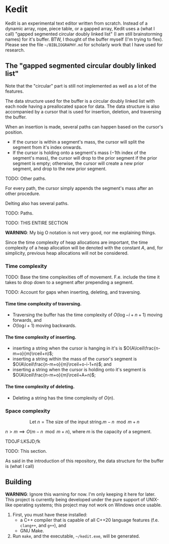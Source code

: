 # Kedit

Kedit is an experimental text editor written from scratch. Instead of a dynamic
array, rope, piece table, or a gapped array, Kedit uses a (what I call)
"gapped segmented circular doubly linked list" (I am still brainstorming names)
for it's buffer. BTW, I thought of the buffer myself (I'm trying to flex).
Please see the file `~/BIBLIOGRAPHY.md` for scholarly work that I have used for
research.

## The "gapped segmented circular doubly linked list"

Note that the "circular" part is still not implemented as well as a lot of the
features.

The data structure used for the buffer is a circular doubly linked list with
each node having a preallocated space for data. The data structure is also
accompanied by a cursor that is used for insertion, deletion, and traversing
the buffer.

When an insertion is made, several paths can happen based on the cursor's
position.

* If the cursor is within a segment's mass, the cursor will split the segment
  from it's index onwards.
* If the cursor is holding onto a segment's mass ($-1$th index of the
  segment's mass), the cursor will drop to the prior segment if the prior
  segment is empty; otherwise, the cursor will create a new prior segment, and
  drop to the new prior segment.

TODO: Other paths.

For every path, the cursor simply appends the segment's mass after an other
procedure.

Delting also has several paths.

TODO: Paths.
   
TODO: THIS ENTIRE SECTION

**WARNING**: My big O notation is not very good, nor me explaining things.

Since the time complexity of heap allocations are important, the time
complexity of a heap allocation will be denoted with the constant $A$, and, for
simplicity, previous heap allocations will not be considered.

### Time complexity

TODO: Base the time complexities off of movement. F.e. include the time it
takes to drop down to a segment after prepending a segment.

TODO: Account for gaps when inserting, deleting, and traversing.

#### Time time complexity of traversing.

* Traversing the buffer has the time complexity of $O(\log{-i+n+1})$ moving
  forwards, and
* $O(\log{i+1})$ moving backwards.

#### The time complexity of inserting.

* inserting a string when the cursor is hanging in it's is
  $O(A\lceil\frac{n-m+o}{m}\rceil+n)$;
* inserting a string within the mass of the cursor's segment is
  $O(A\lceil\frac{n-m+o}{m}\rceil+o-i-1+n)$; and
* inserting a string when the cursor is holding onto it's segment is
  $O(A\lceil\frac{n-m+o}{m}\rceil+A+n)$;

#### The time complexity of deleting.

* Deleting a string has the time complexity of $O(n)$. 

### Space complexity

```math
\mbox{Let }n=\mbox{The size of the input string}.



m-n\mod{m}+n
```

$n>m\implies O(m-n\mod{m}+n)$, where $m$ is the capacity of a segment.

TDOJF:LKSJD;fk

TODO: This section.

As said in the introduction of this repository, the data structure for the
buffer is (what I call) 

## Building

**WARNING**: Ignore this warning for now. I'm only keeping it here for later.
This project is currently being developed under the pure support of UNIX-like
operating systems; this project may not work on Windows once usable.

1. First, you must have these installed:
	* a C++ compiler that is capable of all C++20 language features
	  (f.e. `clang++`, and `g++`), and
	* GNU Make.
2. Run `make`, and the executable, `~/kedit.exe`, will be generated.
